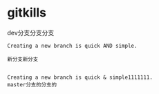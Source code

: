 # gitkills





dev分支分支分支






```
Creating a new branch is quick AND simple.

新分支新分支


Creating a new branch is quick & simple1111111.
master分支的分支的
```
>>>>>>> 
